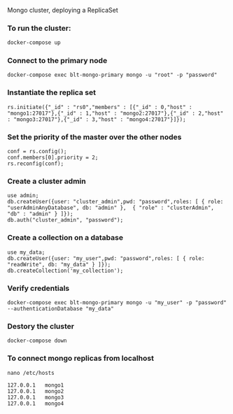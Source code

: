 Mongo cluster, deploying a ReplicaSet

### To run the cluster:
``` sh
docker-compose up
```
### Connect to the primary node
```
docker-compose exec blt-mongo-primary mongo -u "root" -p "password"
```

### Instantiate the replica set
```
rs.initiate({"_id" : "rs0","members" : [{"_id" : 0,"host" : "mongo1:27017"},{"_id" : 1,"host" : "mongo2:27017"},{"_id" : 2,"host" : "mongo3:27017"},{"_id" : 3,"host" : "mongo4:27017"}]});
```
### Set the priority of the master over the other nodes
```
conf = rs.config();
conf.members[0].priority = 2;
rs.reconfig(conf);
```

### Create a cluster admin
```
use admin;
db.createUser({user: "cluster_admin",pwd: "password",roles: [ { role: "userAdminAnyDatabase", db: "admin" },  { "role" : "clusterAdmin", "db" : "admin" } ]});
db.auth("cluster_admin", "password");
```
### Create a collection on a database
```
use my_data;
db.createUser({user: "my_user",pwd: "password",roles: [ { role: "readWrite", db: "my_data" } ]});
db.createCollection('my_collection');
```
### Verify credentials
```
docker-compose exec blt-mongo-primary mongo -u "my_user" -p "password" --authenticationDatabase "my_data"
```
### Destory the cluster
```
docker-compose down
```

### To connect mongo replicas from localhost
```
nano /etc/hosts

127.0.0.1   mongo1
127.0.0.1   mongo2
127.0.0.1   mongo3
127.0.0.1   mongo4

```